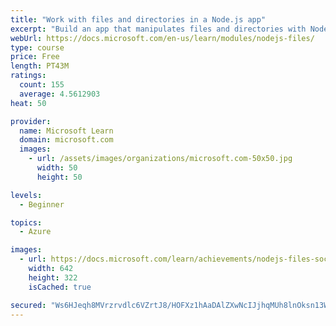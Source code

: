 ```yaml
---
title: "Work with files and directories in a Node.js app"
excerpt: "Build an app that manipulates files and directories with Node.js and JavaScript."
webUrl: https://docs.microsoft.com/en-us/learn/modules/nodejs-files/
type: course
price: Free
length: PT43M
ratings:
  count: 155
  average: 4.5612903
heat: 50

provider:
  name: Microsoft Learn
  domain: microsoft.com
  images:
    - url: /assets/images/organizations/microsoft.com-50x50.jpg
      width: 50
      height: 50

levels:
  - Beginner

topics:
  - Azure

images:
  - url: https://docs.microsoft.com/learn/achievements/nodejs-files-social.png
    width: 642
    height: 322
    isCached: true

secured: "Ws6HJeqh8MVrzrvdlc6VZrtJ8/HOFXz1hAaDAlZXwNcIJjhqMUh8lnOksn13Wwtj7B0vIq9Yf3qjp2I1dqVO63o3wNYJPsPRvHWaPqraSG+oCiOIAJdRtbBIDz9j27o1k4dC6vzRWqru6s3pxY2hocIQZscJzIYFOjMAyexXj8LKuzpCkLCmfEXiDOfwbTaWaWrDSznsfniZngQIefnH+R8v3EFU2pePbQ9ZDkKxUWraBjup8CQ1Ho7ULDaBgz3+ctV3yFDEdGHO9pFEvqr9ZhNi4bm0FwO15PGxFNgvQWP+cZ7HfQliv0ms2rMiwjyuKKAqIpRdQ/3sdt4EoQ0lgKNi0FsqMrFokg2s/yzdmPYg7Mi1gzxLcmt2crnQxLOlq54LRJhnQY49bocF1RqnWzH7Q/A3Ex45T273YDJybtA=;oWaIo5KBVdlWfza7rpsYUg=="
---
```


